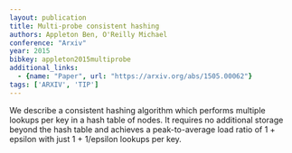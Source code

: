 ```yaml
---
layout: publication
title: Multi-probe consistent hashing
authors: Appleton Ben, O'Reilly Michael
conference: "Arxiv"
year: 2015
bibkey: appleton2015multiprobe
additional_links:
  - {name: "Paper", url: "https://arxiv.org/abs/1505.00062"}
tags: ['ARXIV', 'TIP']
---
```

We describe a consistent hashing algorithm which performs multiple lookups per key in a hash table of nodes. It requires no additional storage beyond the hash table and achieves a peak-to-average load ratio of 1 + epsilon with just 1 + 1/epsilon lookups per key.
